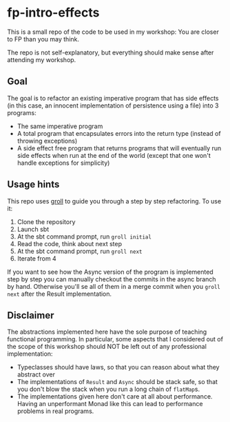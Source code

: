 # fp-intro-effects

This is a small repo of the code to be used in my workshop: You are closer to FP than you may think.

The repo is not self-explanatory, but everything should make sense after attending my workshop.

## Goal

The goal is to refactor an existing imperative program that has side effects (in this case, an innocent implementation
of persistence using a file) into 3 programs:

- The same imperative program
- A total program that encapsulates errors into the return type (instead of throwing exceptions)
- A side effect free program that returns programs that will eventually run side effects when run at the end of the
world (except that one won't handle exceptions for simplicity)

## Usage hints

This repo uses [groll](https://github.com/sbt/sbt-groll) to guide you through a step by step refactoring. To use it:

1. Clone the repository
2. Launch sbt
3. At the sbt command prompt, run `groll initial`
4. Read the code, think about next step
5. At the sbt command prompt, run `groll next`
6. Iterate from 4

If you want to see how the Async version of the program is implemented step by step you can manually checkout the 
commits in the async branch by hand. Otherwise you'll se all of them in a merge commit when you `groll next` after the 
Result implementation.

## Disclaimer

The abstractions implemented here have the sole purpose of teaching functional programming. In particular, some aspects
that I considered out of the scope of this workshop should NOT be left out of any professional implementation:

- Typeclasses should have laws, so that you can reason about what they abstract over
- The implementations of `Result` and `Async` should be stack safe, so that you don't blow the stack when you run a
long chain of `flatMap`s.
- The implementations given here don't care at all about performance. Having an unperformant Monad like this can lead to
performance problems in real programs.
